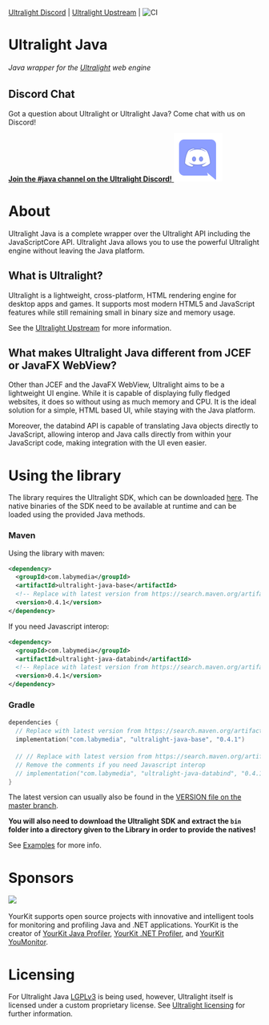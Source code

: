 [Ultralight Discord](https://chat.ultralig.ht) | [Ultralight Upstream](https://github.com/Ultralight-ux/Ultralight) |
![CI](https://github.com/LabyMod/ultralight-java/workflows/CI/badge.svg)
# Ultralight Java
###### Java wrapper for the [Ultralight](https://ultralig.ht) web engine

## Discord Chat
Got a question about Ultralight or Ultralight Java? Come chat with us on Discord!

[**Join the #java channel on the Ultralight Discord!** <img src="artwork/public/discord.svg">](https://chat.ultralig.ht)

# About
Ultralight Java is a complete wrapper over the Ultralight API including the JavaScriptCore API. Ultralight Java allows
you to use the powerful Ultralight engine without leaving the Java platform.

## What is Ultralight?
Ultralight is a lightweight, cross-platform, HTML rendering engine for desktop apps and games. It supports most modern 
HTML5 and JavaScript features while still remaining small in binary size and memory usage.

See the [Ultralight Upstream](https://github.com/Ultralight-ux/Ultralight) for more information.

## What makes Ultralight Java different from JCEF or JavaFX WebView?
Other than JCEF and the JavaFX WebView, Ultralight aims to be a lightweight UI engine. While it is capable of displaying
fully fledged websites, it does so without using as much memory and CPU. It is the ideal solution for a simple, HTML
based UI, while staying with the Java platform.

Moreover, the databind API is capable of translating Java objects directly to JavaScript, allowing interop and Java 
calls directly from within your JavaScript code, making integration with the UI even easier.

# Using the library
The library requires the Ultralight SDK, which can be downloaded 
[here](https://github.com/ultralight-ux/Ultralight/blob/master/README.md#getting-the-latest-sdk). The native binaries of
the SDK need to be available at runtime and can be loaded using the provided Java methods.

### Maven
Using the library with maven:
```xml
<dependency>
  <groupId>com.labymedia</groupId>
  <artifactId>ultralight-java-base</artifactId>
  <!-- Replace with latest version from https://search.maven.org/artifact/com.labymedia/ultralight-java-base !-->
  <version>0.4.1</version>
</dependency>
```

If you need Javascript interop:
```xml
<dependency>
  <groupId>com.labymedia</groupId>
  <artifactId>ultralight-java-databind</artifactId>
  <!-- Replace with latest version from https://search.maven.org/artifact/com.labymedia/ultralight-java-databind !-->
  <version>0.4.1</version>
</dependency>
```

### Gradle
```kotlin
dependencies {
  // Replace with latest version from https://search.maven.org/artifact/com.labymedia/ultralight-java-base
  implementation("com.labymedia", "ultralight-java-base", "0.4.1")

  // // Replace with latest version from https://search.maven.org/artifact/com.labymedia/ultralight-java-databind
  // Remove the comments if you need Javascript interop
  // implementation("com.labymedia", "ultralight-java-databind", "0.4.1")
}
```

The latest version can usually also be found in the 
[VERSION file on the master branch](https://github.com/LabyMod/ultralight-java/blob/master/VERSION).

**You will also need to download the Ultralight SDK and extract the `bin` folder into a directory given to
the Library in order to provide the natives!**

See [Examples](https://github.com/LabyMod/ultralight-java/tree/develop/example) for more info.

# Sponsors
[<img src="https://www.yourkit.com/images/yklogo.png"/>](https://www.yourkit.com/)

YourKit supports open source projects with innovative and intelligent tools for monitoring and profiling Java and .NET applications.
YourKit is the creator of [YourKit Java Profiler](https://www.yourkit.com/java/profiler/), [YourKit .NET Profiler](https://www.yourkit.com/.net/profiler/), and [YourKit YouMonitor](https://www.yourkit.com/youmonitor/).

# Licensing
For Ultralight Java [LGPLv3](https://www.gnu.org/licenses/lgpl-3.0.en.html) is being used, however, Ultralight itself is
licensed under a custom proprietary license. See
[Ultralight licensing](https://github.com/ultralight-ux/Ultralight/blob/master/README.md#licensing) for further 
information.
